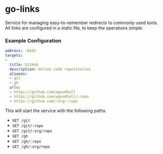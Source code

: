 # go-links

Service for managing easy-to-remember redirects to commonly used tools. All links are configured in a static file, to keep the operations simple.

### Example Configuration

```yaml
address: :8443
targets:
-
  title: GitHub
  description: Online code repositories
  aliases:
  - git
  - gh
  urls:
  - https://github.com/egoodhall
  - https://github.com/egoodhall/:repo
  - https://github.com/:org/:repo
```

This will start the service with the following paths:
- `GET /git`
- `GET /git/:repo`
- `GET /git/:org/repo`
- `GET /gh`
- `GET /gh/:repo`
- `GET /gh/:org/repo`
